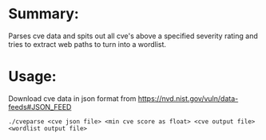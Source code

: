 # Summary:
Parses cve data and spits out all cve's above a specified severity rating and tries to extract web paths to turn into a wordlist.


# Usage:
Download cve data in json format from https://nvd.nist.gov/vuln/data-feeds#JSON_FEED

```
./cveparse <cve json file> <min cve score as float> <cve output file> <wordlist output file>
```
